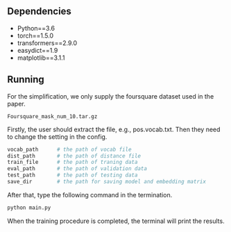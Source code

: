 ## Dependencies

- Python==3.6
- torch==1.5.0
- transformers==2.9.0
- easydict==1.9
- matplotlib==3.1.1

## Running

For the simplification, we only supply the foursquare dataset used in the paper. 

```
Foursquare_mask_num_10.tar.gz
```

Firstly, the user should extract the file, e.g., pos.vocab.txt. Then they need to change the setting in the config.

```python
vocab_path      # the path of vocab file
dist_path       # the path of distance file
train_file      # the path of traning data
eval_path       # the path of validation data
test_path       # the path of testing data
save_dir        # the path for saving model and embedding matrix
```

After that, type the following command in the termination.

```bash
python main.py
```

When the training procedure is completed, the terminal will print the results.
